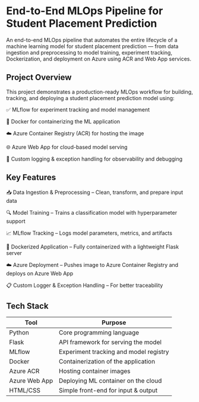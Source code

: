 
# End-to-End MLOps Pipeline for Student Placement Prediction

An end-to-end MLOps pipeline that automates the entire lifecycle of a machine learning model for student placement prediction — from data ingestion and preprocessing to model training, experiment tracking, Dockerization, and deployment on Azure using ACR and Web App services.





##  Project Overview
This project demonstrates a production-ready MLOps workflow for building, tracking, and deploying a student placement prediction model using:

✅ MLflow for experiment tracking and model management

🐳 Docker for containerizing the ML application

☁️ Azure Container Registry (ACR) for hosting the image

🌐 Azure Web App for cloud-based model serving

🧪 Custom logging & exception handling for observability and debugging




## Key Features

📥 Data Ingestion & Preprocessing – Clean, transform, and prepare input data

🔍 Model Training – Trains a classification model with hyperparameter support

📈 MLflow Tracking – Logs model parameters, metrics, and artifacts

🐳 Dockerized Application – Fully containerized with a lightweight Flask server

☁️ Azure Deployment – Pushes image to Azure Container Registry and deploys on Azure Web App

📋 Custom Logger & Exception Handling – For better traceability
## Tech Stack

| Tool          | Purpose                                |
| ------------- | -------------------------------------- |
| Python        | Core programming language              |
| Flask         | API framework for serving the model    |
| MLflow        | Experiment tracking and model registry |
| Docker        | Containerization of the application    |
| Azure ACR     | Hosting container images               |
| Azure Web App | Deploying ML container on the cloud    |
| HTML/CSS      | Simple front-end for input & output    |
